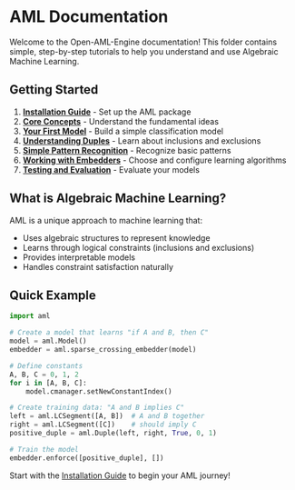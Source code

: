 # AML Documentation

Welcome to the Open-AML-Engine documentation! This folder contains simple, step-by-step tutorials to help you understand and use Algebraic Machine Learning.

## Getting Started

1. **[Installation Guide](01_installation.md)** - Set up the AML package
2. **[Core Concepts](02_core_concepts.md)** - Understand the fundamental ideas
3. **[Your First Model](03_first_model.md)** - Build a simple classification model
4. **[Understanding Duples](04_duples_explained.md)** - Learn about inclusions and exclusions
5. **[Simple Pattern Recognition](05_pattern_recognition.md)** - Recognize basic patterns
6. **[Working with Embedders](06_embedders.md)** - Choose and configure learning algorithms
7. **[Testing and Evaluation](07_testing.md)** - Evaluate your models

## What is Algebraic Machine Learning?

AML is a unique approach to machine learning that:
- Uses algebraic structures to represent knowledge
- Learns through logical constraints (inclusions and exclusions)
- Provides interpretable models
- Handles constraint satisfaction naturally

## Quick Example

```python
import aml

# Create a model that learns "if A and B, then C"
model = aml.Model()
embedder = aml.sparse_crossing_embedder(model)

# Define constants
A, B, C = 0, 1, 2
for i in [A, B, C]:
    model.cmanager.setNewConstantIndex()

# Create training data: "A and B implies C"
left = aml.LCSegment([A, B])  # A and B together
right = aml.LCSegment([C])    # should imply C
positive_duple = aml.Duple(left, right, True, 0, 1)

# Train the model
embedder.enforce([positive_duple], [])
```

Start with the [Installation Guide](01_installation.md) to begin your AML journey!